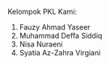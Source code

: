 Kelompok PKL Kami:
1. Fauzy Ahmad Yaseer
2. Muhammad Deffa Siddiq
3. Nisa Nuraeni
4. Syatia Az-Zahra Virgiani